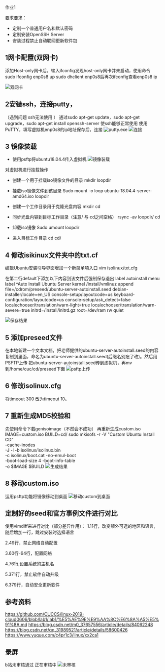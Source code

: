 作业1

要求要求：

- 定制一个普通用户名和默认密码
- 定制安装OpenSSH Server
- 安装过程禁止自动联网更新软件包



## 1网卡配置(双网卡)
添加Host-only网卡后，输入ifconfig发现host-only网卡并未启动，使用命令
sudo ifconfig enp0s8 up
sudo dhclient enp0s8后再次ifconfig查看enp0s8  ip

![双网卡](/图/1.png)

## 2安装ssh，连接putty，
（遇到问题 ssh无法使用 ）
通过sudo apt-get update，sudo apt-get upgrade，sudo apt-get install openssh-server
使ssh能够正常使用 
使用PuTTY，填写虚拟机enp0s8的ip地址保存后，连接
![putty.exe](/图/2.png)
![连接](/图/3.png)

## 3 镜像装载
- 使用psftp将ubuntu18.04.4传入虚拟机
![镜像装载](/图/4.png)

对虚拟机进行挂载操作
- 创建一个用于挂载iso镜像文件的目录
mkdir loopdir

- 挂载iso镜像文件到该目录
Sudo mount -o loop ubuntu-18.04.4-server-amd64.iso loopdir

- 创建一个工作目录用于克隆光盘内容
mkdir cd

- 同步光盘内容到目标工作目录（注意/ 与 cd之间空格）
rsync -av loopdir/ cd

- 卸载iso镜像
Sudo umount loopdir

- 进入目标工作目录
cd cd/


## 4 修改isikinux文件夹中的txt.cf
编辑Ubuntu安装引导界面增加一个新菜单项入口
vim isolinux/txt.cfg

在第二行default下添加以下内容到该文件后强制保存退出
label autoinstall
  menu label ^Auto Install Ubuntu Server
  kernel /install/vmlinuz
  append  file=/cdrom/preseed/ubuntu-server-autoinstall.seed debian-installer/locale=en_US console-setup/layoutcode=us keyboard-configuration/layoutcode=us console-setup/ask_detect=false localechooser/translation/warn-light=true localechooser/translation/warn-severe=true initrd=/install/initrd.gz root=/dev/ram rw quiet

![保存结果](图/5.png)


## 5 添加preseed文件
在本地新建一个文本文档，把老师提供的ubuntu-server-autoinstall.seed的内容复制到里面，命名为ubuntu-server-autoinstall.seed(后缀名别忘了改)。然后用PSFTP上传
把ubuntu-server-autoinstall.seed传到虚拟机，再mv到/home/cuc/cd/preseed下面
![psftp上传](图/6.png)


## 6 修改isolinux.cfg

将timeout 300 改为timeout 10。


## 7 重新生成MD5校验和

先使用命令下载genisoimage（不然会不成功）
再重新生成custom.iso
IMAGE=custom.iso
BUILD=cd/
sudo mkisofs -r -V "Custom Ubuntu Install CD" \
-cache-inodes \
-J -l -b isolinux/isolinux.bin \
-c isolinux/boot.cat -no-emul-boot \
-boot-load-size 4 -boot-info-table \
-o $IMAGE $BUILD
![生成结果](图/7.png)


## 8 移动custom.iso
运用psftp功能将镜像移动到桌面
![移动custom到桌面](图/8.png)


## 定制好的seed和官方事例文件进行对比
使用vimdiff来进行对比（部分差异作用）：
1.11行，改变额外可选的地区和语言，随后增加一行，跳过安装时选择语言

2.49行，禁止网络自动配置

3.60行-64行，配置网络

4.76行,设置系统的主机名

5.371行，禁止软件自动升级

6.379行，自动安全更新软件

## 参考资料

<https://github.com/CUCCS/linux-2019-cloud0606/blob/lab1/lab1/%E5%AE%9E%E9%AA%8C%E6%8A%A5%E5%91%8A.md>
<https://blog.csdn.net/m0_37657556/article/details/84062248>
<https://blog.csdn.net/qq_31989521/article/details/58600426>
<https://www.yuque.com/c4pr1c3/linux/xx2ca1>

## 录屏
b站未审核通过 正在审核中
![未审核](图/9.png)







